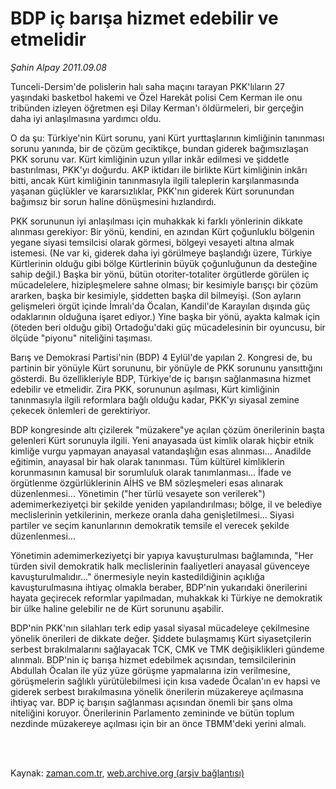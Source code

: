 # BDP iç barışa hizmet edebilir ve etmelidir

*Şahin Alpay 2011.09.08*

<td class="columnist-detail">
<p>Tunceli-Dersim'de polislerin halı saha maçını tarayan PKK'lıların 27 yaşındaki basketbol hakemi ve Özel Harekât polisi Cem Kerman ile onu tribünden izleyen öğretmen eşi Dilay Kerman'ı öldürmeleri, bir gerçeğin daha iyi anlaşılmasına yardımcı oldu.</p>
<p>
<div id="haberMetinDiv">
<p>O da şu: Türkiye'nin Kürt sorunu, yani Kürt yurttaşlarının kimliğinin tanınması sorunu yanında, bir de çözüm geciktikçe, bundan giderek bağımsızlaşan PKK sorunu var. Kürt kimliğinin uzun yıllar inkâr edilmesi ve şiddetle bastırılması, PKK'yı doğurdu. AKP iktidarı ile birlikte Kürt kimliğinin inkârı bitti, ancak Kürt kimliğinin tanınmasıyla ilgili taleplerin karşılanmasında yaşanan güçlükler ve kararsızlıklar, PKK'nın giderek Kürt sorunundan bağımsız bir sorun haline dönüşmesini hızlandırdı.
<p>PKK sorununun iyi anlaşılması için muhakkak ki farklı yönlerinin dikkate alınması gerekiyor: Bir yönü, kendini, en azından Kürt çoğunluklu bölgenin yegane siyasi temsilcisi olarak görmesi, bölgeyi vesayeti altına almak istemesi. (Ne var ki, giderek daha iyi görülmeye başlandığı üzere, Türkiye Kürtlerinin olduğu gibi bölge Kürtlerinin büyük çoğunluğunun da desteğine sahip değil.) Başka bir yönü, bütün otoriter-totaliter örgütlerde görülen iç mücadelelere, hizipleşmelere sahne olması; bir kesimiyle barışçı bir çözüm ararken, başka bir kesimiyle, şiddetten başka dil bilmeyişi. (Son ayların gelişmeleri örgüt içinde İmralı'da Öcalan, Kandil'de Karayılan dışında güç odaklarının olduğuna işaret ediyor.) Yine başka bir yönü, ayakta kalmak için (öteden beri olduğu gibi) Ortadoğu'daki güç mücadelesinin bir oyuncusu, bir ölçüde "piyonu" niteliğini taşıması.
<p>Barış ve Demokrasi Partisi'nin (BDP) 4 Eylül'de yapılan 2. Kongresi de, bu partinin bir yönüyle Kürt sorununu, bir yönüyle de PKK sorununu yansıttığını gösterdi. Bu özellikleriyle BDP, Türkiye'de iç barışın sağlanmasına hizmet edebilir ve etmelidir. Zira PKK, sorununun aşılması, Kürt kimliğinin tanınmasıyla ilgili reformlara bağlı olduğu kadar, PKK'yı siyasal zemine çekecek önlemleri de gerektiriyor.
<p>BDP kongresinde altı çizilerek "müzakere"ye açılan çözüm önerilerinin başta gelenleri Kürt sorunuyla ilgili. Yeni anayasada üst kimlik olarak hiçbir etnik kimliğe vurgu yapmayan anayasal vatandaşlığın esas alınması... Anadilde eğitimin, anayasal bir hak olarak tanınması. Tüm kültürel kimliklerin korunmasının kamusal bir sorumluluk olarak tanımlanması... İfade ve örgütlenme özgürlüklerinin AİHS ve BM sözleşmeleri esas alınarak düzenlenmesi... Yönetimin ("her türlü vesayete son verilerek") ademimerkeziyetçi bir şekilde yeniden yapılandırılması; bölge, il ve belediye meclislerinin yetkilerinin, merkeze oranla daha genişletilmesi... Siyasi partiler ve seçim kanunlarının demokratik temsile el verecek şekilde düzenlenmesi...
<p>Yönetimin ademimerkeziyetçi bir yapıya kavuşturulması bağlamında, "Her türden sivil demokratik halk meclislerinin faaliyetleri anayasal güvenceye kavuşturulmalıdır..." önermesiyle neyin kastedildiğinin açıklığa kavuşturulmasına ihtiyaç olmakla beraber, BDP'nin yukarıdaki önerilerini hayata geçirecek reformlar yapılmadan, muhakkak ki Türkiye ne demokratik bir ülke haline gelebilir ne de Kürt sorununu aşabilir.
<p>BDP'nin PKK'nın silahları terk edip yasal siyasal mücadeleye çekilmesine yönelik önerileri de dikkate değer. Şiddete bulaşmamış Kürt siyasetçilerin serbest bırakılmalarını sağlayacak TCK, CMK ve TMK değişiklikleri gündeme alınmalı. BDP'nin iç barışa hizmet edebilmek açısından, temsilcilerinin Abdullah Öcalan ile yüz yüze görüşme yapmalarına izin verilmesine, görüşmelerin sağlıklı yürütülebilmesi için kısa vadede Öcalan'ın ev hapsi ve giderek serbest bırakılmasına yönelik önerilerin müzakereye açılmasına ihtiyaç var. BDP iç barışın sağlanması açısından önemli bir şans olma niteliğini koruyor. Önerilerinin Parlamento zemininde ve bütün toplum nezdinde müzakereye açılması için bir an önce TBMM'deki yerini almalı. </p></p></p></p></p></p></div>
</p>


<p><br>
		 </br></p></td>

Kaynak: [zaman.com.tr](http://zaman.com.tr/yazar.do?yazino=1177499), [web.archive.org (arşiv bağlantısı)](http://web.archive.org/web/20111220104533/http://zaman.com.tr/yazar.do?yazino=1177499)
